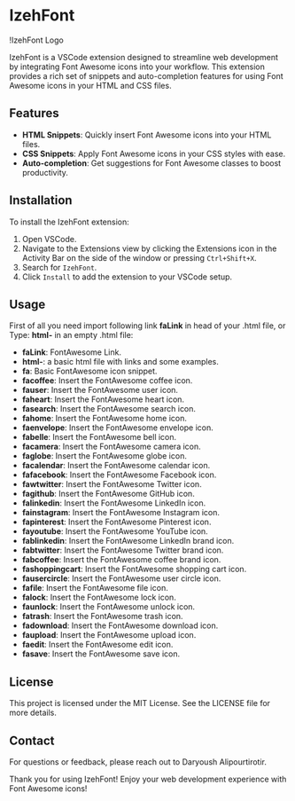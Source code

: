 # IzehFont

!IzehFont Logo

IzehFont is a VSCode extension designed to streamline web development by integrating Font Awesome icons into your workflow. This extension provides a rich set of snippets and auto-completion features for using Font Awesome icons in your HTML and CSS files.

## Features

- **HTML Snippets**: Quickly insert Font Awesome icons into your HTML files.
- **CSS Snippets**: Apply Font Awesome icons in your CSS styles with ease.
- **Auto-completion**: Get suggestions for Font Awesome classes to boost productivity.

## Installation

To install the IzehFont extension:

1. Open VSCode.
2. Navigate to the Extensions view by clicking the Extensions icon in the Activity Bar on the side of the window or pressing `Ctrl+Shift+X`.
3. Search for `IzehFont`.
4. Click `Install` to add the extension to your VSCode setup.

## Usage
First of all you need import following link **faLink** in head of your .html file, or Type: **html-** in an empty .html file:
    <link rel="stylesheet" href="https://cdnjs.cloudflare.com/ajax/libs/font-awesome/6.0.0-beta3/css/all.min.css">

- **faLink**: FontAwesome Link.
- **html-**: a basic html file with links and some examples.
- **fa**: Basic FontAwesome icon snippet.
- **facoffee**: Insert the FontAwesome coffee icon.
- **fauser**: Insert the FontAwesome user icon.
- **faheart**: Insert the FontAwesome heart icon.
- **fasearch**: Insert the FontAwesome search icon.
- **fahome**: Insert the FontAwesome home icon.
- **faenvelope**: Insert the FontAwesome envelope icon.
- **fabelle**: Insert the FontAwesome bell icon.
- **facamera**: Insert the FontAwesome camera icon.
- **faglobe**: Insert the FontAwesome globe icon.
- **facalendar**: Insert the FontAwesome calendar icon.
- **fafacebook**: Insert the FontAwesome Facebook icon.
- **fawtwitter**: Insert the FontAwesome Twitter icon.
- **fagithub**: Insert the FontAwesome GitHub icon.
- **falinkedin**: Insert the FontAwesome LinkedIn icon.
- **fainstagram**: Insert the FontAwesome Instagram icon.
- **fapinterest**: Insert the FontAwesome Pinterest icon.
- **fayoutube**: Insert the FontAwesome YouTube icon.
- **fablinkedin**: Insert the FontAwesome LinkedIn brand icon.
- **fabtwitter**: Insert the FontAwesome Twitter brand icon.
- **fabcoffee**: Insert the FontAwesome coffee brand icon.
- **fashoppingcart**: Insert the FontAwesome shopping cart icon.
- **fausercircle**: Insert the FontAwesome user circle icon.
- **fafile**: Insert the FontAwesome file icon.
- **falock**: Insert the FontAwesome lock icon.
- **faunlock**: Insert the FontAwesome unlock icon.
- **fatrash**: Insert the FontAwesome trash icon.
- **fadownload**: Insert the FontAwesome download icon.
- **faupload**: Insert the FontAwesome upload icon.
- **faedit**: Insert the FontAwesome edit icon.
- **fasave**: Insert the FontAwesome save icon.

## License
This project is licensed under the MIT License. See the LICENSE file for more details.

## Contact
For questions or feedback, please reach out to Daryoush Alipourtirotir.

Thank you for using IzehFont! Enjoy your web development experience with Font Awesome icons!
